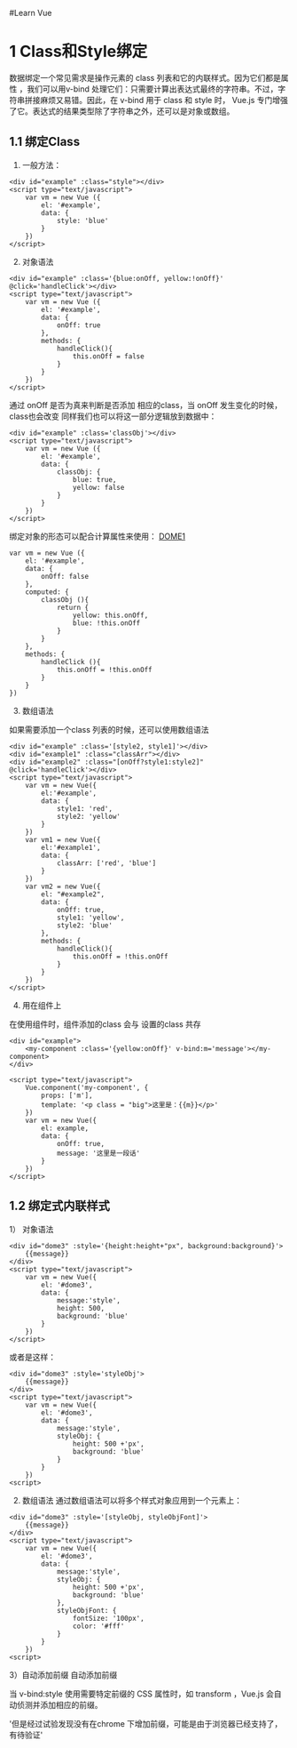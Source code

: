#Learn Vue
# 1 Class和Style绑定

数据绑定一个常见需求是操作元素的 class 列表和它的内联样式。因为它们都是属性 ，我们可以用v-bind 处理它们：只需要计算出表达式最终的字符串。不过，字符串拼接麻烦又易错。因此，在 v-bind 用于 class 和 style 时， Vue.js 专门增强了它。表达式的结果类型除了字符串之外，还可以是对象或数组。

## 1.1 绑定Class

1) 一般方法：
```
<div id="example" :class="style"></div>
<script type="text/javascript">
    var vm = new Vue ({
        el: '#example',
        data: {
            style: 'blue'
        }
    })
</script>
```

2) 对象语法
```
<div id="example" :class='{blue:onOff, yellow:!onOff}' @click='handleClick'></div>
<script type="text/javascript">
    var vm = new Vue ({
        el: '#example',
        data: {
            onOff: true
        },
        methods: {
            handleClick(){
                this.onOff = false
            }
        }
    })
</script>
```
通过 onOff 是否为真来判断是否添加 相应的class，当 onOff 发生变化的时候，class也会改变
同样我们也可以将这一部分逻辑放到数据中：
```
<div id="example" :class='classObj'></div>
<script type="text/javascript">
    var vm = new Vue ({
        el: '#example',
        data: {
            classObj: {
                blue: true,
                yellow: false
            }
        }
    })
</script>
```
绑定对象的形态可以配合计算属性来使用：
[DOME1](./html/dome1.html)
```
var vm = new Vue ({
    el: '#example',
    data: {
        onOff: false
    },
    computed: {
        classObj (){
            return {
                yellow: this.onOff,
                blue: !this.onOff
            }
        }
    },
    methods: {
        handleClick (){
            this.onOff = !this.onOff
        }
    }
})
```
3) 数组语法

如果需要添加一个class 列表的时候，还可以使用数组语法
```
<div id="example" :class='[style2, style1]'></div>
<div id="example1" :class="classArr"></div>
<div id="example2" :class="[onOff?style1:style2]" @click='handleClick'></div>
<script type="text/javascript">
    var vm = new Vue({
        el:'#example',
        data: {
            style1: 'red',
            style2: 'yellow'
        }
    })
    var vm1 = new Vue({
        el:'#example1',
        data: {
            classArr: ['red', 'blue']
        }
    })
    var vm2 = new Vue({
        el: "#example2",
        data: {
            onOff: true,
            style1: 'yellow',
            style2: 'blue'
        },
        methods: {
            handleClick(){
                this.onOff = !this.onOff
            }
        }
    })
</script>
```

4) 用在组件上

在使用组件时，组件添加的class 会与 设置的class 共存    

```
<div id="example">
    <my-component :class='{yellow:onOff}' v-bind:m='message'></my-component>
</div>

<script type="text/javascript">
    Vue.component('my-component', {
        props: ['m'],
        template: '<p class = "big">这里是：{{m}}</p>'
    })
    var vm = new Vue({
        el: example,
        data: {
            onOff: true,
            message: '这里是一段话'
        }
    })
</script>
```
## 1.2 绑定式内联样式

1） 对象语法

```
<div id="dome3" :style='{height:height+"px", background:background}'>
    {{message}}
</div>
<script type="text/javascript">
    var vm = new Vue({
        el: '#dome3',
        data: {
            message:'style',
            height: 500,
            background: 'blue'
        }
    })
</script>
```
或者是这样：
```
<div id="dome3" :style='styleObj'>
    {{message}}
</div>
<script type="text/javascript">
    var vm = new Vue({
        el: '#dome3',
        data: {
            message:'style',
            styleObj: {
                height: 500 +'px',
                background: 'blue'
            }
        }
    })
<script>
```

2) 数组语法
通过数组语法可以将多个样式对象应用到一个元素上：
```
<div id="dome3" :style='[styleObj, styleObjFont]'>
    {{message}}
</div>
<script type="text/javascript">
    var vm = new Vue({
        el: '#dome3',
        data: {
            message:'style',
            styleObj: {
                height: 500 +'px',
                background: 'blue'
            },
            styleObjFont: {
                fontSize: '100px',
                color: '#fff'
            }
        }
    })
<script>
```

3）自动添加前缀
自动添加前缀

当 v-bind:style 使用需要特定前缀的 CSS 属性时，如 transform ，Vue.js 会自动侦测并添加相应的前缀。

'但是经过试验发现没有在chrome 下增加前缀，可能是由于浏览器已经支持了，有待验证'
